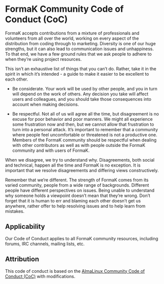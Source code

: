 # FormaK Community Code of Conduct (CoC)

FormaK accepts contributions from a mixture of professionals and volunteers
from all over the world, working on every aspect of the distribution from
coding through to marketing. Diversity is one of our huge strengths, but it can
also lead to communication issues and unhappiness. To that end, we have a few
ground rules that we ask people to adhere to when they’re using project
resources.

This isn’t an exhaustive list of things that you can’t do. Rather, take it in
the spirit in which it’s intended - a guide to make it easier to be excellent
to each other.

- Be considerate. Your work will be used by other people, and you in turn will depend on the work of others. Any decision you take will affect users and colleagues, and you should take those consequences into account when making decisions.

- Be respectful. Not all of us will agree all the time, but disagreement is no excuse for poor behavior and poor manners. We might all experience some frustration now and then, but we cannot allow that frustration to turn into a personal attack. It’s important to remember that a community where people feel uncomfortable or threatened is not a productive one. Members of the FormaK community should be respectful when dealing with other contributors as well as with people outside the FormaK community and with users of FormaK.

When we disagree, we try to understand why. Disagreements, both social and
technical, happen all the time and FormaK is no exception. It is important that
we resolve disagreements and differing views constructively.

Remember that we’re different. The strength of FormaK comes from its varied
community, people from a wide range of backgrounds. Different people have
different perspectives on issues. Being unable to understand why someone holds
a viewpoint doesn’t mean that they’re wrong. Don’t forget that it is human to
err and blaming each other doesn’t get us anywhere, rather offer to help
resolving issues and to help learn from mistakes.

## Applicability

Our Code of Conduct applies to all FormaK community resources, including
forums, IRC channels, mailing lists, etc.

## Attribution

This code of conduct is based on the [AlmaLinux Community Code of Conduct
(CoC)](https://wiki.almalinux.org/community/coc.html) with modifications.
